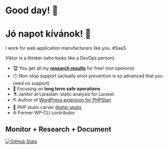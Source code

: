 # Good day! 👋

# Jó napot kívánok! 👋

I work for web application manufacturers like you. #SaaS

Viktor is a thinker (who looks like a DevOps person).

- 🏆 You get all my [**research results**](https://github.com/szepeviktor/debian-server-tools#readme) for free! (not opinions)
- 🕒 Non-stop support (actually error prevention is so advanced that you need no support)
- 🎯 Focusing on **long term safe operations**
- ⚗️ Janitor at Larastan: static analysis for Laravel
- ⛏️ Author of [WordPress extension for PHPStan](https://packagist.org/packages/szepeviktor/phpstan-wordpress/stats)
- 🌳 PHP stubs carver [@php-stubs](https://github.com/php-stubs/)
- 🌐 Former WP-CLI contributor

## Monitor + Research + Document

[![GitHub Stats](https://github-readme-stats.vercel.app/api?username=szepeviktor)](https://github.com/pulls?q=author%3Aszepeviktor+sort%3Aupdated-desc)
